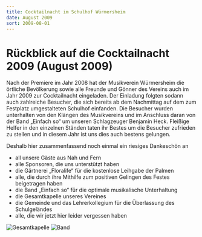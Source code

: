 ```yaml
---
title: Cocktailnacht im Schulhof Würmersheim
date: August 2009
sort: 2009-08-01
---
```


Rückblick auf die Cocktailnacht 2009 (August 2009)
==================================================

Nach der Premiere im Jahr 2008 hat der Musikverein Würmersheim die örtliche Bevölkerung sowie alle Freunde und Gönner des Vereins auch im Jahr 2009 zur Cocktailnacht eingeladen. Der Einladung folgten sodann auch zahlreiche Besucher, die sich bereits ab dem Nachmittag auf dem zum Festplatz umgestalteten Schulhof einfanden. Die Besucher wurden unterhalten von den Klängen des Musikvereins und im Anschluss daran von der Band „Einfach so“ um unseren Schlagzeuger Benjamin Heck. Fleißige Helfer in den einzelnen Ständen taten ihr Bestes um die Besucher zufrieden zu stellen und in diesem Jahr ist uns dies auch bestens gelungen.

Deshalb hier zusammenfassend noch einmal ein riesiges Dankeschön an

 - all unsere Gäste aus Nah und Fern
 - alle Sponsoren, die uns unterstützt haben
 - die Gärtnerei „Floralife“ für die kostenlose Leihgabe der Palmen
 - alle, die durch ihre Mithilfe zum positiven Gelingen des Festes beigetragen haben
 - die Band „Einfach so“ für die optimale musikalische Unterhaltung
 - die Gesamtkapelle unseres Vereines
 - die Gemeinde und das Lehrerkollegium für die Überlassung des Schulgeländes
 - alle, die wir jetzt hier leider vergessen haben

![Gesamtkapelle](/images/rueckblick/cocktailnacht09_0.jpg)
![Band](/images/rueckblick/cocktailnacht09_1.jpg)
